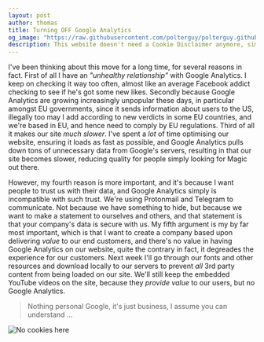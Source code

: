 ```yaml
---
layout: post
author: thomas
title: Turning OFF Google Analytics
og_image: "https://raw.githubusercontent.com/polterguy/polterguy.github.io/master/images/blogs/cookie-monster.jpeg"
description: This website doesn't need a Cookie Disclaimer anymore, simply because it's not tracking you anymore.
---
```


I've been thinking about this move for a long time, for several reasons in fact. First of all I have
an _"unhealthy relationship"_ with Google Analytics. I keep on checking it way too often, almost like an average Facebook
addict checking to see if he's got some new likes. Secondly because Google Analytics are growing increasingly unpopular
these days, in particular amongst EU governments, since it sends information about users to the US, illegally too may I add
according to new verdicts in some EU countries, and we're based in EU, and hence need to comply by EU regulations.
Third of all it makes our site _much slower_. I've spent a _lot_ of time optimising our website, ensuring it
loads as fast as possible, and Google Analytics pulls down tons of unnecessary data from Google's servers, resulting
in that our site becomes slower, reducing quality for people simply looking for Magic out there.

However, my fourth reason is more important, and it's because I want people to trust us with their data, and Google Analytics
simply is incompatible with such trust. We're using Protonmail and Telegram to communicate. Not because we have something
to hide, but because we want to make a statement to ourselves and others, and that statement is that your company's
data is secure with us. My fifth argument is my by far most important, which is that I want to create a company based
upon delivering _value_ to our end customers, and there's no value in having Google Analytics on our website,
quite the contrary in fact, it degreades the experience for our customers. Next week I'll go through our fonts
and other resources and download locally to our servers to prevent _all_ 3rd party content from being loaded on our
site. We'll still keep the embedded YouTube videos on the site, because they _provide value_ to our users, but no
Google Analytics.

> Nothing personal Google, it's just business, I assume you can understand ...

![No cookies here](https://raw.githubusercontent.com/polterguy/polterguy.github.io/master/images/blogs/cookie-monster.jpeg)
